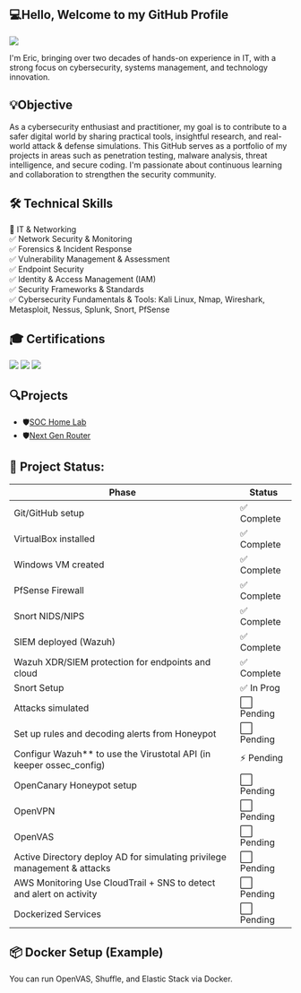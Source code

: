 ## 💻Hello, Welcome to my GitHub Profile
<a href="https://www.linkedin.com/in/eric-haley1/"> <img src="https://img.shields.io/badge/-LinkedIn-0072b1?&style=for-the-badge&logo=linkedin&logoColor=white" /></a>

I'm Eric, bringing over two decades of hands-on experience in IT, with a strong focus on cybersecurity, systems management, and technology innovation.

## 💡Objective
As a cybersecurity enthusiast and practitioner, my goal is to contribute to a safer digital world by sharing practical tools, insightful research, and real-world attack & defense simulations. This GitHub serves as a portfolio of my projects in areas such as penetration testing, malware analysis, threat intelligence, and secure coding. I'm passionate about continuous learning and collaboration to strengthen the security community.


## 🛠️ Technical Skills <br>
🔹 IT & Networking<br>
✅ Network Security & Monitoring<br>
✅ Forensics & Incident Response<br>
✅ Vulnerability Management & Assessment<br>
✅ Endpoint Security <br>
✅ Identity & Access Management (IAM)<br>
✅ Security Frameworks & Standards<br>
✅ Cybersecurity Fundamentals & Tools: Kali Linux, Nmap, Wireshark, Metasploit, Nessus, Splunk, Snort, PfSense

</div>

## 🎓 Certifications
<div>
<img src="https://img.shields.io/badge/Security%2B-Certified-red?logo=comptia&logoColor=white" />
<img src="https://img.shields.io/badge/CySA+-Certified-blueviolet?logo=comptia&logoColor=white" />
<img src="https://img.shields.io/badge/CompTIA-CASP%2B%20Certified-blue?logo=comptia)](https://www.comptia.org/certifications/casp" />

</div>

## 🔍Projects
-  🛡️<a href="https://github.com/oogsec/SOC-Home-Lab">SOC Home Lab</a>
-  🛡️<a href="https://github.com/OogieSec/SOCv1/blob/main/Router/Setup.md">Next Gen Router</a>

## 🚀 Project Status: 

| Phase | Status |
| ------------ | ------------- |
| Git/GitHub setup | ✅ Complete  |
| VirtualBox installed | ✅ Complete  |
| Windows VM created | ✅ Complete  |
| PfSense Firewall | ✅ Complete  |
| Snort NIDS/NIPS | ✅ Complete  |
| SIEM deployed (Wazuh) | ✅ Complete  |
| Wazuh XDR/SIEM protection for endpoints and cloud | ✅ Complete  |
| Snort Setup | ✅ In Prog  |
| Attacks simulated | ⬜ Pending  |
| Set up rules and decoding alerts from Honeypot| ⬜ Pending  |
| Configur Wazuh** to use the Virustotal API (in keeper ossec_config) | ⚡ Pending  |
| OpenCanary Honeypot setup | ⬜ Pending  |
| OpenVPN | ⬜ Pending  |
| OpenVAS | ⬜ Pending  |
| Active Directory deploy AD for simulating privilege management & attacks  | ⬜ Pending  |
| AWS Monitoring Use CloudTrail + SNS to detect and alert on activity | ⬜ Pending  |
| Dockerized Services | ⬜ Pending  |

  ## 📦 Docker Setup (Example)
  You can run OpenVAS, Shuffle, and Elastic Stack via Docker.
